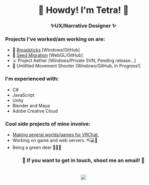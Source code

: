 <h1 align="center">🦌 Howdy! I'm Tetra! 🦌</h1>
<h3 align="center">✨UX/Narrative Designer ✨</h3>

### Projects I've worked/am working on are:
- 🥖 [Breadsticks](https://games.digipen.edu/games/breadsticks) \[Windows/GitHub]
- 🌰 [Seed Migration](https://kenotetra.itch.io/seed-migration) \[WebGL/GitHub]
- ⚔️ Project Aether \[Windows/Private SVN, Pending release...]
- 🔫 Untitlted Movement Shooter \[Windows/GitHub, In Progress!]

### I'm experienced with:
- C#
- JavaScript
- Unity
- Blender and Maya
- Adobe Creative Cloud

### Cool side projects of mine involve:
- [Making several worlds/games for VRChat.](https://vrchat.com/home/user/usr_c7920c04-9752-4883-8a1b-bc5cb161b730)
- Working on game and web servers. ⛏️💻🔧
- Being a green deer 🦌🦌🦌

<h3 align="center">
💚 If you want to get in touch, shoot me an email! 💚
  
  <p align="center"><br/>
   <a href="mailto:kenotetra@gmail.com">
    <img src="https://img.shields.io/badge/email%20me!-kenotetra%40gmail.com%20-brightgreen">
  </a>
</p>
</h1>
